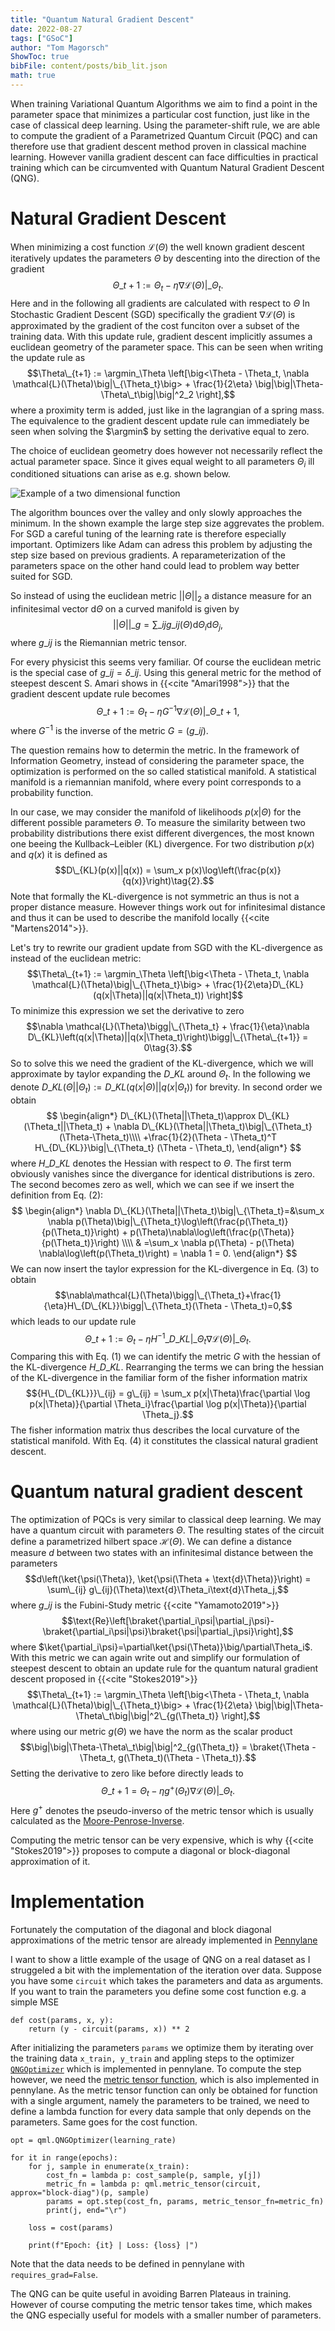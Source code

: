 ```yaml
---
title: "Quantum Natural Gradient Descent"
date: 2022-08-27
tags: ["GSoC"]
author: "Tom Magorsch"
ShowToc: true
bibFile: content/posts/bib_lit.json
math: true
---
```


When training Variational Quantum Algorithms we aim to find a point in the parameter space that minimizes a particular cost function, just like in the case of classical deep learning.
Using the parameter-shift rule, we are able to compute the gradient of a Parametrized Quantum Circuit (PQC) and can therefore use that gradient descent method proven in classical machine learning.
However vanilla gradient descent can face difficulties in practical training which can be circumvented with Quantum Natural Gradient Descent (QNG).

# Natural Gradient Descent

When minimizing a cost function $\mathcal{L}(\Theta)$ the well known gradient descent iteratively updates the parameters $\Theta$ by descenting into the direction of the gradient
$$\Theta\_{t+1} := \Theta_t - \eta \nabla \mathcal{L}(\Theta)\big|\_{\Theta_t}.$$
Here and in the following all gradients are calculated with respect to $\Theta$
In Stochastic Gradient Descent (SGD) specifically the gradient $\nabla \mathcal{L}(\Theta)$ is approximated by the gradient of the cost funciton over a subset of the training data.
With this update rule, gradient descent implicitly assumes a euclidean geometry of the parameter space. This can be seen when writing the update rule as
$$\Theta\_{t+1} := \argmin_\Theta \left[\big<\Theta - \Theta_t, \nabla \mathcal{L}(\Theta)\big|\_{\Theta_t}\big> + \frac{1}{2\eta} \big|\big|\Theta-\Theta\_t\big|\big|^2_2 \right],$$
where a proximity term is added, just like in the lagrangian of a spring mass.
The equivalence to the gradient descent update rule can immediately be seen when solving the $\argmin$ by setting the derivative equal to zero. 

The choice of euclidean geometry does however not necessarily reflect the actual parameter space.
Since it gives equal weight to all parameters $\Theta_i$ ill conditioned situations can arise as e.g. shown below.

![Example of a two dimensional function](../grad.png#center)

The algorithm bounces over the valley and only slowly approaches the minimum. In the shown example the large step size aggrevates the problem. For SGD a careful tuning of the learning rate is therefore especially important. Optimizers like Adam can adress this problem by adjusting the step size based on previous gradients.
A reparameterization of the parameters space on the other hand could lead to problem way better suited for SGD.

So instead of using the euclidean metric $||\Theta||_2$ a distance measure for an infinitesimal vector $\text{d}\Theta$ on a curved manifold is given by
$$||\Theta||\_{g} = \sum\_{ij}g\_{ij}(\Theta)\text{d}\Theta_i\text{d}\Theta_j,$$
where $g\_{ij}$ is the Riemannian metric tensor.

For every physicist this seems very familiar. Of course the euclidean metric is the special case of $g\_{ij}=\delta\_{ij}$.
Using this general metric for the method of steepest descent S. Amari shows in {{<cite "Amari1998">}} that the gradient descent update rule becomes
$$\Theta\_{t+1} := \Theta_t - \eta G^{-1}\nabla\mathcal{L}(\Theta)\big|\_{\Theta\_{t+1}}\tag{1},$$
where $G^{-1}$ is the inverse of the metric $G = (g\_{ij})$.

The question remains how to determin the metric. In the framework of Information Geometry, instead of considering the parameter space, the optimization is performed on the so called statistical manifold.
A statistical manifold is a riemannian manifold, where every point corresponds to a probability function.

In our case, we may consider the manifold of likelihoods $p(x|\Theta)$ for the different possible parameters $\Theta$.
To measure the similarity between two probability distributions there exist different divergences, the most known one beeing the Kullback–Leibler (KL) divergence. For two distribution $p(x)$ and $q(x)$ it is defined as
$$D\_{KL}(p(x)||q(x)) = \sum_x p(x)\log\left(\frac{p(x)}{q(x)}\right)\tag{2}.$$
Note that formally the KL-divergence is not symmetric an thus is not a proper distance measure. However things work out for infinitesimal distance and thus it can be used to describe the manifold locally {{<cite "Martens2014">}}.

Let's try to rewrite our gradient update from SGD with the KL-divergence as instead of the euclidean metric:
$$\Theta\_{t+1} := \argmin_\Theta \left[\big<\Theta - \Theta_t, \nabla \mathcal{L}(\Theta)\big|\_{\Theta_t}\big> + \frac{1}{2\eta}D\_{KL}(q(x|\Theta)||q(x|\Theta_t)) \right]$$
To minimize this expression we set the derivative to zero
$$\nabla \mathcal{L}(\Theta)\bigg|\_{\Theta_t} + \frac{1}{\eta}\nabla D\_{KL}\left(q(x|\Theta)||q(x|\Theta_t)\right)\bigg|\_{\Theta\_{t+1}} = 0\tag{3}.$$
So to solve this we need the gradient of the KL-divergence, which we will approximate by taylor expanding the $D\_{KL}$ around $\Theta_t$. In the following we denote $D\_{KL}(\Theta||\Theta_t) := D\_{KL}(q(x|\Theta)||q(x|\Theta_t))$ for brevity. In second order we obtain
$$
\begin{align*}
D\_{KL}(\Theta||\Theta_t)\approx D\_{KL}(\Theta_t||\Theta_t) + \nabla D\_{KL}(\Theta||\Theta_t)\big|\_{\Theta_t}(\Theta-\Theta_t)\\\\ +\frac{1}{2}(\Theta - \Theta_t)^T H\_{D\_{KL}}\big|\_{\Theta_t} (\Theta - \Theta_t),
\end{align*}
$$
where $H\_{D\_{KL}}$ denotes the Hessian with respect to $\Theta$.
The first term obviously vanishes since the divergance for identical distributions is zero. The second becomes zero as well, which we can see if we insert the definition from Eq. $(2)$:
$$
\begin{align*}
\nabla D\_{KL}(\Theta||\Theta_t)\big|\_{\Theta_t}=&\sum_x \nabla p(\Theta)\big|\_{\Theta_t}\log\left(\frac{p(\Theta_t)}{p(\Theta_t)}\right) + p(\Theta)\nabla\log\left(\frac{p(\Theta)}{p(\Theta_t)}\right) \\\\
& =\sum_x \nabla p(\Theta) - p(\Theta) \nabla\log\left(p(\Theta_t)\right) = \nabla 1 = 0.
\end{align*}
$$
We can now insert the taylor expression for the KL-divergence in Eq. $(3)$ to obtain
$$\nabla\mathcal{L}(\Theta)\bigg|\_{\Theta_t}+\frac{1}{\eta}H\_{D\_{KL}}\bigg|\_{\Theta_t}(\Theta - \Theta_t)=0,$$
which leads to our update rule
$$\Theta\_{t+1} := \Theta_t - \eta H^{-1}\_{D\_{KL}}\bigg|\_{\Theta_t}\nabla\mathcal{L}(\Theta)\bigg|\_{\Theta_t} \tag{4}.$$
Comparing this with Eq. $(1)$ we can identify the metric $G$ with the hessian of the KL-divergence $H\_{D\_{KL}}$.
Rearranging the terms we can bring the hessian of the KL-divergence in the familiar form of the fisher information matrix
$${H\_{D\_{KL}}}\_{ij} = g\_{ij} = \sum_x p(x|\Theta)\frac{\partial \log p(x|\Theta)}{\partial \Theta_i}\frac{\partial \log p(x|\Theta)}{\partial \Theta_j}.$$
The fisher information matrix thus describes the local curvature of the statistical manifold.
With Eq. $(4)$ it constitutes the classical natural gradient descent.

# Quantum natural gradient descent

The optimization of PQCs is very similar to classical deep learning. We may have a quantum circuit with parameters $\Theta$. The resulting states of the circuit define a parametrized hilbert space $\mathcal{H}(\Theta)$.
We can define a distance measure $d$ between two states with an infinitesimal distance between the parameters
$$d\left(\ket{\psi(\Theta)}, \ket{\psi(\Theta + \text{d}\Theta)}\right) = \sum\_{ij} g\_{ij}(\Theta)\text{d}\Theta_i\text{d}\Theta_j,$$
where $g\_{ij}$ is the Fubini-Study metric {{<cite "Yamamoto2019">}} 
$$\text{Re}\left[\braket{\partial_i\psi|\partial_j\psi}-\braket{\partial_i\psi|\psi}\braket{\psi|\partial_j\psi}\right],$$
where $\ket{\partial_i\psi}=\partial\ket{\psi(\Theta)}\big/\partial\Theta_i$.
With this metric we can again write out and simplify our formulation of steepest descent to obtain an update rule for the quantum natural gradient descent proposed in {{<cite "Stokes2019">}}
$$\Theta\_{t+1} := \argmin_\Theta \left[\big<\Theta - \Theta_t, \nabla \mathcal{L}(\Theta)\big|\_{\Theta_t}\big> + \frac{1}{2\eta} \big|\big|\Theta-\Theta\_t\big|\big|^2\_{g(\Theta_t)} \right],$$
where using our metric $g(\Theta)$ we have the norm as the scalar product
$$\big|\big|\Theta-\Theta\_t\big|\big|^2_{g(\Theta_t)} = \braket{\Theta - \Theta_t, g(\Theta_t)(\Theta - \Theta_t)}.$$
Setting the derivative to zero like before directly leads to
$$\Theta\_{t+1} = \Theta_t - \eta g^+(\Theta_t)\nabla\mathcal{L}(\Theta)\big|\_{\Theta_t}.$$
Here $g^+$ denotes the pseudo-inverso of the metric tensor which is usually calculated as the [Moore-Penrose-Inverse](https://en.wikipedia.org/wiki/Moore–Penrose_inverse).

Computing the metric tensor can be very expensive, which is why {{<cite "Stokes2019">}} proposes to compute a diagonal or block-diagonal approximation of it. 

# Implementation 

Fortunately the computation of the diagonal and block diagonal approximations of the metric tensor are already implemented in [Pennylane](https://pennylane.ai)

I want to show a little example of the usage of QNG on a real dataset as I struggeled a bit with the implementation of the iteration over data. Suppose you have some `circuit` which takes the parameters and data as arguments. 
If you want to train the parameters you define some cost function e.g. a simple MSE

```
def cost(params, x, y):
    return (y - circuit(params, x)) ** 2
```

After initializing the parameters `params` we optimize them by iterating over the training data `x_train, y_train` and appling steps to the optimizer [`QNGOptimizer`](https://docs.pennylane.ai/en/stable/code/api/pennylane.QNGOptimizer.html) which is implemented in pennylane.
To compute the step however, we need the [metric tensor function](https://docs.pennylane.ai/en/stable/code/api/pennylane.metric_tensor.html), which is also implemented in pennylane.
As the metric tensor function can only be obtained for function with a single argument, namely the parameters to be trained, we need to define a lambda function for every data sample that only depends on the parameters. Same goes for the cost function.

```
opt = qml.QNGOptimizer(learning_rate)

for it in range(epochs):
    for j, sample in enumerate(x_train):        
        cost_fn = lambda p: cost_sample(p, sample, y[j])
        metric_fn = lambda p: qml.metric_tensor(circuit, approx="block-diag")(p, sample)
        params = opt.step(cost_fn, params, metric_tensor_fn=metric_fn)
        print(j, end="\r")

    loss = cost(params)
    
    print(f"Epoch: {it} | Loss: {loss} |")
```

Note that the data needs to be defined in pennylane with `requires_grad=False`.

The QNG can be quite useful in avoiding Barren Plateaus in training.
However of course computing the metric tensor takes time, which makes the QNG especially useful for models with a smaller number of parameters.

